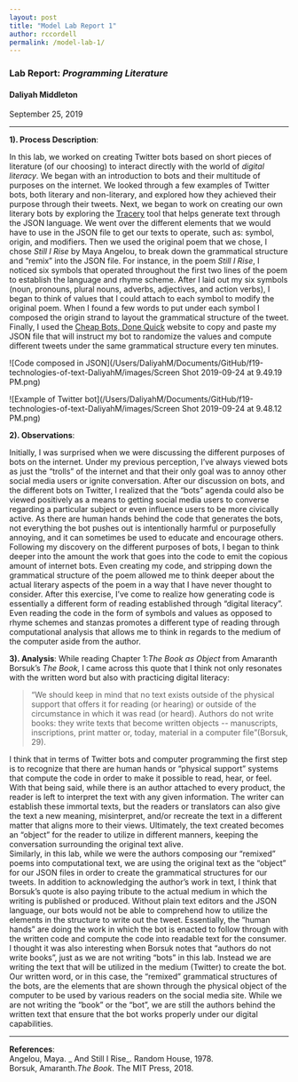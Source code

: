 ```yaml
---
layout: post
title: "Model Lab Report 1"
author: rccordell
permalink: /model-lab-1/
---
```


### Lab Report: _Programming Literature_ 

#### Daliyah Middleton

September 25, 2019

___

**1). Process Description**:   

In this lab, we worked on creating Twitter bots based on short pieces of literature (of our choosing) to interact directly with the world of _digital literacy_. We began with an introduction to bots and their multitude of purposes on the internet. We looked through a few examples of Twitter bots, both literary and non-literary, and explored how they achieved their purpose through their tweets. Next, we began to work on creating our own literary bots by exploring the [Tracery](http://tracery.io/) tool that helps generate text through the JSON language. We went over the different elements that we would have to use in the JSON file to get our texts to operate, such as: symbol, origin, and modifiers. Then we used the original poem that we chose, I chose _Still I Rise_ by Maya Angelou, to break down the grammatical structure and “remix” into the JSON file. For instance, in the poem _Still I Rise_, I noticed six symbols that operated throughout the first two lines of the poem to establish the language and rhyme scheme. After I laid out my six symbols (noun, pronouns, plural nouns, adverbs, adjectives, and action verbs), I began to think of values that I could attach to each symbol to modify the original poem. When I found a few words to put under each symbol I composed the origin strand to layout the grammatical structure of the tweet. Finally, I used the [Cheap Bots, Done Quick](https://cheapbotsdonequick.com/) website to copy and paste my JSON file that will instruct my bot to randomize the values and compute different tweets under the same grammatical structure every ten minutes.   
  
![Code composed in JSON](/Users/DaliyahM/Documents/GitHub/f19-technologies-of-text-DaliyahM/images/Screen Shot 2019-09-24 at 9.49.19 PM.png)   

![Example of Twitter bot](/Users/DaliyahM/Documents/GitHub/f19-technologies-of-text-DaliyahM/images/Screen Shot 2019-09-24 at 9.48.12 PM.png)    


**2). Observations**:   
   
Initially, I was surprised when we were discussing the different purposes of bots on the internet. Under my previous perception, I’ve always viewed bots as just the “trolls” of the internet and that their only goal was to annoy other social media users or ignite conversation. After our discussion on bots, and the different bots on Twitter, I realized that the “bots” agenda could also be viewed positively as a means to getting social media users to converse regarding a particular subject or even influence users to be more civically active. As there are human hands behind the code that generates the bots, not everything the bot pushes out is intentionally harmful or purposefully annoying, and it can sometimes be used to educate and encourage others.   
Following my discovery on the different purposes of bots, I began to think deeper into the amount the work that goes into the code to emit the copious amount of internet bots. Even creating my code, and stripping down the grammatical structure of the poem allowed me to think deeper about the actual literary aspects of the poem in a way that I have never thought to consider. After this exercise, I’ve come to realize how generating code is essentially a different form of reading established through “digital literacy”. Even reading the code in the form of symbols and values as opposed to rhyme schemes and stanzas promotes a different type of reading through computational analysis that allows me to think in regards to the medium of the computer aside from the author.    

  
**3). Analysis**:
While reading Chapter 1:_The Book as Object_ from Amaranth Borsuk’s _The Book_, I came across this quote that I think not only resonates with the written word but also with practicing digital literacy:   
 
>“We should keep in mind that no text exists outside of the physical support that offers it for reading (or hearing) or outside of the circumstance in which it was read (or heard). Authors do not write books: they write texts that become written objects -- manuscripts, inscriptions, print matter or, today, material in a computer file”(Borsuk, 29).  
 
I think that in terms of Twitter bots and computer programming the first step is to recognize that there are human hands or “physical support” systems that compute the code in order to make it possible to read, hear, or feel. With that being said, while there is an author attached to every product, the reader is left to interpret the text with any given information. The writer can establish these immortal texts, but the readers or translators can also give the text a new meaning, misinterpret, and/or recreate the text in a different matter that aligns more to their views. Ultimately, the text created becomes an “object” for the reader to utilize in different manners, keeping the conversation surrounding the original text alive.   
Similarly, in this lab, while we were the authors composing our “remixed” poems into computational text, we are using the original text as the “object” for our JSON files in order to create the grammatical structures for our tweets. In addition to acknowledging the author’s work in text, I think that Borsuk’s quote is also paying tribute to the actual medium in which the writing is published or produced. Without plain text editors and the JSON language, our bots would not be able to comprehend how to utilize the elements in the structure to write out the tweet. Essentially, the “human hands” are doing the work in which the bot is enacted to follow through with the written code and compute the code into readable text for the consumer.    
I thought it was also interesting when Borsuk notes that “authors do not write books”, just as we are not writing “bots” in this lab. Instead we are writing the text that will be utilized in the medium (Twitter) to create the bot. Our written word, or in this case, the “remixed” grammatical structures of the bots, are the elements that are shown through the physical object of the computer to be used by various readers on the social media site. While we are not writing the “book” or the “bot”, we are still the authors behind the written text that ensure that the bot works properly under our digital capabilities.   

___
**References**:   
Angelou, Maya. _ And Still I Rise_. Random House, 1978.  
Borsuk, Amaranth._The Book_. The MIT Press, 2018.  